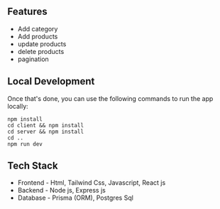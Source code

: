 

## Features
- Add category
- Add products
- update products
- delete products
- pagination

## Local Development

Once that's done, you can use the following commands to run the app locally:

```
npm install
cd client && npm install
cd server && npm install
cd ..
npm run dev
```

## Tech Stack

- Frontend - Html, Tailwind Css, Javascript, React js
- Backend - Node js, Express js
- Database - Prisma (ORM), Postgres Sql 
